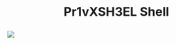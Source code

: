 <h1><p align="center">Pr1vXSH3EL Shell</p></h1>
<img src="https://raw.githubusercontent.com/7r0j4ncodeing/web-shells/main/.img/13.PNG">
